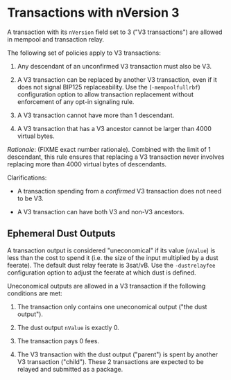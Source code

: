 # Transactions with nVersion 3

A transaction with its `nVersion` field set to 3 ("V3 transactions") are allowed in mempool and
transaction relay.

The following set of policies apply to V3 transactions:

1. Any descendant of an unconfirmed V3 transaction must also be V3.

2. A V3 transaction can be replaced by another V3 transaction, even if it does not signal BIP125
   replaceability. Use the (`-mempoolfullrbf`) configuration option to allow transaction
   replacement without enforcement of any opt-in signaling rule.

3. A V3 transaction cannot have more than 1 descendant.

4. A V3 transaction that has a V3 ancestor cannot be larger than 4000 virtual bytes.

*Rationale*: (FIXME exact number rationale). Combined with the limit of 1 descendant, this rule
ensures that replacing a V3 transaction never involves replacing more than 4000 virtual bytes of
descendants.

Clarifications:

- A transaction spending from a *confirmed* V3 transaction does not need to be V3.

- A V3 transaction can have both V3 and non-V3 ancestors.

## Ephemeral Dust Outputs

A transaction output is considered "uneconomical" if its value (`nValue`) is less than the
cost to spend it (i.e. the size of the input multiplied by a dust feerate). The default dust relay
feerate is 3sat/vB. Use the `-dustrelayfee` configuration option to adjust the feerate at which dust
is defined.

Uneconomical outputs are allowed in a V3 transaction if the following conditions are met:

1. The transaction only contains one uneconomical output ("the dust output").

2. The dust output `nValue` is exactly 0.

3. The transaction pays 0 fees.

4. The V3 transaction with the dust output ("parent") is spent by another V3 transaction ("child").
   These 2 transactions are expected to be relayed and submitted as a package.
